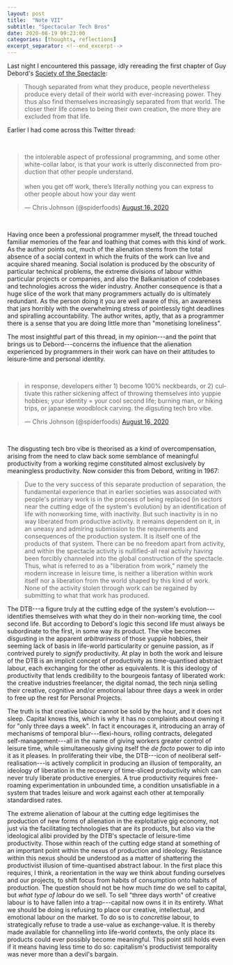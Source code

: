 ```yaml
---
layout: post
title:  "Note VII"
subtitle: "Spectacular Tech Bros"
date: 2020-08-19 09:23:00
categories: [thoughts, reflections]
excerpt_separator: <!--end_excerpt-->
---
```


Last night I encountered this passage, idly rereading the first chapter of Guy Debord's [Society of the Spectacle]({{site.baseurl}}/assets/pdf/debord-spectacle.pdf):

> Though separated from what they produce, people nevertheless produce every detail of their world with ever-increasing power. They thus also find themselves increasingly separated from that world. The closer their life comes to being their own creation, the more they are excluded from that life.

Earlier I had come across this Twitter thread:

<br />
<blockquote class="twitter-tweet"><p lang="en" dir="ltr">the intolerable aspect of professional programming, and some other white-collar labor, is that your work is utterly disconnected from production that other people understand.<br><br>when you get off work, there’s literally nothing you can express to other people about how your day went</p>&mdash; Chris Johnson (@spiderfoods) <a href="https://twitter.com/spiderfoods/status/1294827598506319874?ref_src=twsrc%5Etfw">August 16, 2020</a></blockquote> <script async src="https://platform.twitter.com/widgets.js" charset="utf-8"></script>
<br />

Having once been a professional programmer myself, the thread touched familiar memories of the fear and loathing that comes with this kind of work. As the author points out, much of the alienation stems from the total absence of a social context in which the fruits of the work can live and acquire shared meaning. Social isolation is produced by the obscurity of particular technical problems, the extreme divisions of labour within particular projects or companies, and also the Balkanisation of codebases and technologies across the wider industry. Another consequence is that a huge slice of the work that many programmers actually do is ultimately redundant. As the person doing it you are well aware of this, an awareness that jars horribly with the overwhelming stress of pointlessly tight deadlines and spiralling accountability. The author writes, aptly, that as a programmer there is a sense that you are doing little more than "monetising loneliness".

<!--end_excerpt-->

The most insightful part of this thread, in my opinion---and the point that brings us to Debord---concerns the influence that the alienation experienced by programmers in their work can have on their attitudes to leisure-time and personal identity.

<br />
<blockquote class="twitter-tweet"><p lang="en" dir="ltr">in response, developers either 1) become 100% neckbeards, or 2) cultivate this rather sickening affect of throwing themselves into yuppie hobbies; your identity = your cool second life; burning man, or hiking trips, or japanese woodblock carving. the digsuting tech bro vibe.</p>&mdash; Chris Johnson (@spiderfoods) <a href="https://twitter.com/spiderfoods/status/1294830145866362881?ref_src=twsrc%5Etfw">August 16, 2020</a></blockquote> <script async src="https://platform.twitter.com/widgets.js" charset="utf-8"></script>
<br />

The disgusting tech bro vibe is theorised as a kind of overcompensation, arising from the need to claw back some semblance of meaningful productivity from a working regime constituted almost exclusively by meaningless productivity. Now consider this from Debord, writing in 1967:

> Due to the very success of this separate production of separation, the fundamental experience that in earlier societies was associated with people's primary work is in the process of being replaced (in sectors near the cutting edge of the system's evolution) by an identification of life with nonworking time, with inactivity. But such inactivity is in no way liberated from productive activity. It remains dependent on it, in an uneasy and admiring submission to the requirements and consequences of the production system. It is itself one of the products of that system. There can be no freedom apart from activity, and within the spectacle activity is nullified-all real activity having been forcibly channeled into the global construction of the spectacle. Thus, what is referred to as a "liberation from work," namely the modern increase in leisure time, is neither a liberation within work itself nor a liberation from the world shaped by this kind of work. None of the activity stolen through work can be regained by submitting to what that work has produced.

The DTB---a figure truly at the cutting edge of the system's evolution---identifies themselves with what they do in their non-working time, the cool second life. But according to Debord's logic this second life must always be subordinate to the first, in some way its product. The vibe becomes disgusting in the apparent _arbitrariness_ of those yuppie hobbies, their seeming lack of basis in life-world particularity or genuine passion, as if contrived purely to _signify_ productivity. At play in both the work and leisure of the DTB is an implicit concept of productivity as time-quantised abstract labour, each exchanging for the other as equivalents. It is this ideology of productivity that lends credibility to the bourgeois fantasy of liberated work: the creative industries freelancer, the digital nomad, the tech ninja selling their creative, cognitive and/or emotional labour three days a week in order to free up the rest for Personal Projects.

The truth is that creative labour cannot be sold by the hour, and it does not sleep. Capital knows this, which is why it has no complaints about owning it for "only three days a week". In fact it encourages it, introducing an array of mechanisms of temporal blur---flexi-hours, rolling contracts, delegated self-management---all in the name of giving workers greater control of leisure time, while simultaneously giving itself the _de facto_ power to dip into it as it pleases. In proliferating their vibe, the DTB---icon of neoliberal self-realisation---is actively complicit in producing an illusion of temporality, an ideology of liberation in the recovery of time-sliced productivity which can never truly liberate productive energies. A true productivity requires free-roaming experimentation in unbounded time, a condition unsatisfiable in a system that trades leisure and work against each other at temporally standardised rates.

The extreme alienation of labour at the cutting edge legitimises the production of new forms of alienation in the exploitative gig economy, not just via the facilitating technologies that are its products, but also via the ideological alibi provided by the DTB's spectacle of leisure-time productivity. Those within reach of the cutting edge stand at something of an important point within the nexus of production and ideology. Resistance within this nexus should be understood as a matter of shattering the productivist illusion of time-quantised abstract labour. In the first place this requires, I think, a reorientation in the way we think about funding ourselves and our projects, to shift focus from habits of consumption onto habits of production. The question should not be how much _time_ do we sell to capital, but _what type of labour_ do we sell. To sell "three days worth" of creative labour is to have fallen into a trap---capital now owns it in its entirety. What we should be doing is refusing to place our creative, intellectual, and emotional labour on the market. To do so is to _concretise_ labour, to strategically refuse to trade a use-value as exchange-value. It is thereby made available for channelling into life-world contexts, the only place its products could ever possibly become meaningful. This point still holds even if it means having less time to do so: capitalism's productivist temporality was never more than a devil's bargain.

